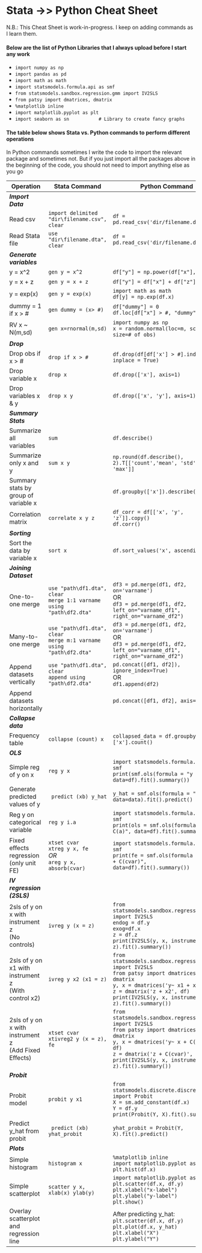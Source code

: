 # Stata ->> Python Cheat Sheet

N.B.: This Cheat Sheet is work-in-progress. I keep on adding commands as I learn them. 

#### Below are the list of Python Libraries that I always upload before I start any work
* `import numpy as np`
* `import pandas as pd`
* `import math as math`
* `import statsmodels.formula.api as smf`
* `from statsmodels.sandbox.regression.gmm import IV2SLS`
* `from patsy import dmatrices, dmatrix`
* `%matplotlib inline`
* `import matplotlib.pyplot as plt`
* `import seaborn as sn           # Library to create fancy graphs`

#### The table below shows Stata vs. Python commands to perform different operations
In Python commands sometimes I write the code to import the relevant package and sometimes not. But if you just import all the packages above in the beginning of the code, you should not need to import anything else as you go

| Operation           | Stata Command |  Python Command | 
| -------------       | ------------- | -------------   |
|_**Import Data**_    |               |                 |
| Read csv            | `import delimited "dir\filename.csv", clear` |  `df = pd.read_csv('dir/filename.dta')`  |
| Read Stata file     | `use "dir\filename.dta", clear`              |  `df = pd.read_csv('dir/filename.dta')`  |
| _**Generate variables**_ |          |                 |		
| y = x^2             | `gen y = x^2 ` |  `df["y"] = np.power(df["x"], 2)` |
| y = x + z           | `gen y = x + z` | `df["y"] = df["x"] + df["z"]`  |
| y = exp(x)	      | `gen y = exp(x)` | `import math as math`<br>`df[y] = np.exp(df.x)` |
| dummy = 1 if x > #  | `gen dummy = (x> #)`  |  `df["dummy"] = 0` <br> `df.loc[df["x"] > #, "dummy"] = 1`  |
| RV x ~ N(m,sd)      | `gen x=rnormal(m,sd)`  |  `import numpy as np`<br> `x = random.normal(loc=m, scale=sd, size=# of obs)`
|_**Drop**_           |               |                  |
| Drop obs if x > #   |	`drop if x > #` | `df.drop(df[df['x'] > #].index, inplace = True)` |
| Drop variable x     | `drop x`        | `df.drop(['x'], axis=1)`   |
| Drop variables x & y  | `drop x y`        | `df.drop(['x', 'y'], axis=1)`   |
|_**Summary Stats**_  |              |                |
|Summarize all variables | `sum`    |  `df.describe()`  |  
| Summarize only x and y | `sum x y` | `np.round(df.describe(), 2).T[['count','mean', 'std', 'min', 'max']]`
|Summary stats by group of variable x |     |  `df.groupby(['x']).describe()` |
|Correlation matrix |  `correlate x y z` | `df_corr = df[['x', 'y', 'z']].copy()`<br>`df.corr()` |
|_**Sorting**_  |               |                 |		
| Sort the data by variable x | `sort x` | `df.sort_values('x', ascending=True)` |
|_**Joining Dataset**_  |               |                 |		
| One-to-one merge  | `use "path\df1.dta", clear` <br> `merge 1:1 varname using "path\df2.dta"`     |    `df3 = pd.merge(df1, df2, on='varname')` <br> OR <br> `df3 = pd.merge(df1, df2, left_on="varname_df1", right_on="varname_df2")`  |
| Many-to-one merge  | `use "path\df1.dta", clear` <br> `merge m:1 varname using "path\df2.dta"`     |    `df3 = pd.merge(df1, df2, on='varname')` <br> OR <br> `df3 = pd.merge(df1, df2, left_on="varname_df1", right_on="varname_df2")`  |
| Append datasets vertically | `use "path\df1.dta", clear` <br> `append using "path\df2.dta"`   |    `pd.concat([df1, df2]), ignore_index=True)` <br> OR <br> `df1.append(df2)`  |
| Append datasets horizontally |    |  `pd.concat([df1, df2], axis='col')` | 
|_**Collapse data**_  |               |                 |		
| Frequency table     |	`collapse (count) x` | `collapsed_data = df.groupby('x')['x'].count()` |
| _**OLS**_           |               |                 |
| Simple reg of y on x | `reg y x`	| `import statsmodels.formula.api as smf`<br> `print(smf.ols(formula = "y ~ x", data=df).fit().summary())` |
| Generate predicted values of y | ` predict (xb) y_hat`    | `y_hat = smf.ols(formula = "y ~ x", data=data).fit().predict()` |
| Reg y on categorical variable | `reg y i.a`	| `import statsmodels.formula.api as smf`<br> `print(ols = smf.ols(formula = "y ~ C(a)", data=df).fit().summary())` |
|Fixed effects regression<br>(only unit FE)  |	`xtset cvar`<br>`xtreg y x, fe`<br>*OR*<br>`areg y x, absorb(cvar)` | `import statsmodels.formula.api as smf`<br> `print(fe = smf.ols(formula = "y ~ x + C(cvar)", data=df).fit().summary())` |  
| _**IV regression (2SLS)**_           |               |                 |
2sls of y on x with instrument z<br>(No controls) |  `ivreg y (x = z)` | `from statsmodels.sandbox.regression.gmm import IV2SLS`<br>`endog = df.y`<br>`exog=df.x`<br>`z = df.z`<br>`print(IV2SLS(y, x, instrument = z).fit().summary())` |
2sls of y on x1 with instrument z<br>(With control x2) |  `ivreg y x2 (x1 = z)` | `from statsmodels.sandbox.regression.gmm import IV2SLS`<br>`from patsy import dmatrices, dmatrix`<br>`y, x = dmatrices('y~ x1 + x2', df)`<br>`z = dmatrix('z + x2', df)`<br>`print(IV2SLS(y, x, instrument = z).fit().summary())` |
2sls of y on x with instrument z<br>(Add Fixed Effects) | `xtset cvar`<br>`xtivreg2 y (x = z), fe` | `from statsmodels.sandbox.regression.gmm import IV2SLS`<br>`from patsy import dmatrices, dmatrix`<br>`y, x = dmatrices('y~ x + C(cvar)', df)`<br>`z = dmatrix('z + C(cvar)', df)`<br>`print(IV2SLS(y, x, instrument = z).fit().summary())` |
| _**Probit**_           |               |                 |
| Probit model |    `probit y x1`    | `from statsmodels.discrete.discrete_model import Probit`<br>`X = sm.add_constant(df.x)`<br> `Y = df.y`<br> `print(Probit(Y, X).fit().summary())`    |
| Predict y_hat from probit            |   ` predict (xb) yhat_probit`          |  `yhat_probit = Probit(Y, X).fit().predict()`   |
| _**Plots**_           |               |                 |
| Simple histogram            |  `histogram x`   | `%matplotlib inline`<br>`import matplotlib.pyplot as plt`<br>`plt.hist(df.x)` |
| Simple scatterplot         | `scatter y x, xlab(x) ylab(y)` | `import matplotlib.pyplot as plt`<br>`plt.scatter(df.x, df.y)`<br>`plt.xlabel("x-label")`<br> `plt.ylabel("y-label")`<br> `plt.show()` |
| Overlay scatterplot and regression line |   |  After predicting y_hat:<br> `plt.scatter(df.x, df.y)`<br> `plt.plot(df.x, y_hat)`<br> `plt.xlabel("X")`<br> `plt.ylabel("Y")`| 

